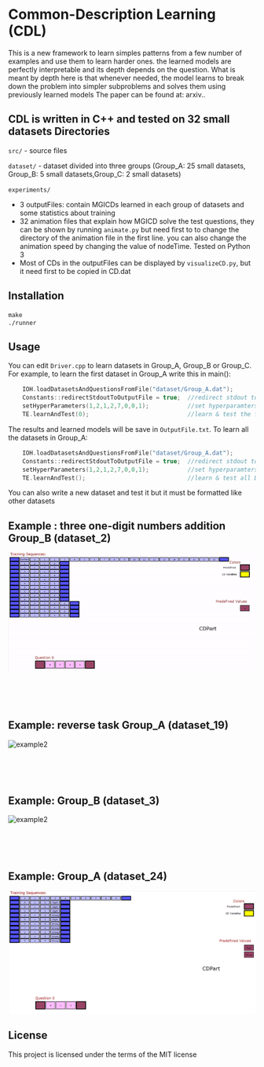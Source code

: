# Common-Description Learning (CDL)
This is a new framework to learn simples patterns from a few number of examples and use them to learn harder ones. the learned models are perfectly interpretable and its depth depends on the question. What is meant by depth here is that
whenever needed, the model learns to break down the problem into simpler subproblems
and solves them using previously learned models
The paper can be found at: arxiv..   
     
CDL is written in C++ and tested on 32 small datasets
Directories
-----------------------------------
`src/`       - source files

`dataset/`   - dataset divided into three groups (Group_A: 25 small datasets, Group_B: 5 small datasets,Group_C: 2 small datasets)   

`experiments/`   
* 3 outputFiles: contain MGICDs learned in each group of datasets and some statistics about training
* 32 animation files that explain how MGICD solve the test questions, they can be shown by running `animate.py` but need first to to change the directory of the animation file in the first line. you can also change the animation speed by changing the value of nodeTime. Tested on Python 3
* Most of CDs in the outputFiles can be displayed by `visualizeCD.py`, but it need first to be copied in CD.dat



Installation
---------------------
```
make
./runner
```
Usage
---------------------
You can edit `Driver.cpp` to learn datasets in Group_A, Group_B or Group_C. For example, to learn the first dataset in  Group_A write this in main():
```C++
    IOH.loadDatasetsAndQuestionsFromFile("dataset/Group_A.dat");
    Constants::redirectStdoutToOutputFile = true;  //redirect stdout to OutputFile.txt
    setHyperParameters(1,2,1,2,7,0,0,1);           //set hyperparamters for the 25 dataset in file Group_A.dat
    TE.learnAndTest(0);                            //learn & test the first Dataset in file Group_A.dat
```
The results and learned models will be save in `OutputFile.txt`.
To learn all the datasets in Group_A: 
```C++
    IOH.loadDatasetsAndQuestionsFromFile("dataset/Group_A.dat");
    Constants::redirectStdoutToOutputFile = true;  //redirect stdout to OutputFile.txt
    setHyperParameters(1,2,1,2,7,0,0,1);           //set hyperparamters for the 25 dataset in file Group_A.dat
    TE.learnAndTest();                             //learn & test all Datasets in file Group_A.dat
```
You can also write a new dataset and test it but it must be formatted like other datasets


Example : three one-digit numbers addition Group_B (dataset_2)
---------------------
![example1](GifFiles/Group_B_dataset_2.gif)

<br><br><br>

Example: reverse task Group_A (dataset_19)
---------------------
![example2](GifFiles/Group_A_dataset_19.gif)

<br><br><br>

Example: Group_B (dataset_3)
---------------------
![example2](GifFiles/Group_B_dataset_3.gif)

<br><br><br>

Example: Group_A (dataset_24)
---------------------
![example2](GifFiles/Group_A_dataset_24.gif)

License
---------------------
This project is licensed under the terms of the MIT license
